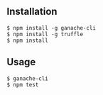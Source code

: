 ## Installation

```
$ npm install -g ganache-cli
$ npm install -g truffle
$ npm install
```

## Usage

```
$ ganache-cli
$ npm test
```

